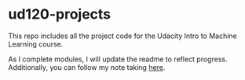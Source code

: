 ud120-projects
==============

This repo includes all the project code for the Udacity Intro to Machine Learning course.

As I complete modules, I will update the readme to reflect progress. Additionally, you can follow my note taking [here]().
